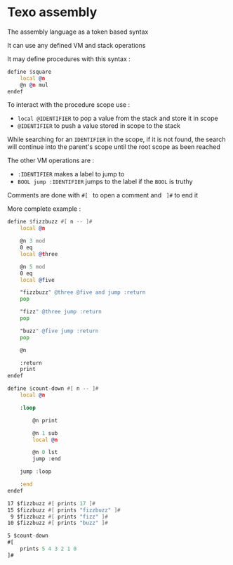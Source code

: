 # Texo assembly

The assembly language as a token based syntax

It can use any defined VM and stack operations

It may define procedures with this syntax :

```asm
define $square
    local @n
    @n @n mul
endef
```

To interact with the procedure scope use :

- `local @IDENTIFIER` to pop a value from the stack and store it in scope
- `@IDENTIFIER` to push a value stored in scope to the stack

While searching for an `IDENTIFIER` in the scope, if it is not found, the search will continue into the parent's scope until the root scope as been reached

The other VM operations are :

- `:IDENTIFIER` makes a label to jump to
- `BOOL jump :IDENTIFIER` jumps to the label if the `BOOL` is truthy

Comments are done with `#[ ` to open a comment and ` ]#` to end it

More complete example :

```asm
define $fizzbuzz #[ n -- ]#
    local @n

    @n 3 mod
    0 eq
    local @three

    @n 5 mod
    0 eq
    local @five

    "fizzbuzz" @three @five and jump :return
    pop

    "fizz" @three jump :return
    pop

    "buzz" @five jump :return
    pop

    @n

    :return
    print
endef

define $count-down #[ n -- ]#
    local @n

    :loop

        @n print

        @n 1 sub
        local @n

        @n 0 lst
        jump :end

    jump :loop

    :end
endef

17 $fizzbuzz #[ prints 17 ]#
15 $fizzbuzz #[ prints "fizzbuzz" ]#
 9 $fizzbuzz #[ prints "fizz" ]#
10 $fizzbuzz #[ prints "buzz" ]#

5 $count-down
#[
    prints 5 4 3 2 1 0
]#
```

